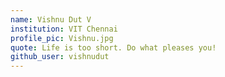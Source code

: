 ```yaml
---
name: Vishnu Dut V
institution: VIT Chennai
profile_pic: Vishnu.jpg
quote: Life is too short. Do what pleases you!
github_user: vishnudut
---
```

